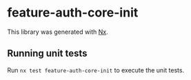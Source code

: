 # feature-auth-core-init

This library was generated with [Nx](https://nx.dev).

## Running unit tests

Run `nx test feature-auth-core-init` to execute the unit tests.

